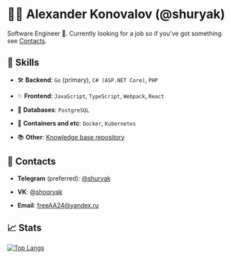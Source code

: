 # 👨‍💻 Alexander Konovalov (@shuryak)

Software Engineer 🚀. Currently looking for a job so if you've got something see [Contacts](#contacts).

## 🦾 Skills

- 🛠 **Backend**: `Go` (primary), `C# (ASP.NET Core)`, `PHP`

- ✨ **Frontend**: `JavaScript`, `TypeScript`, `Webpack`, `React`

- 💾 **Databases**: `PostgreSQL`

- 🚢 **Containers and etc**: `Docker`, `Kubernetes`

- 📚 **Other**: [Knowledge base repository](https://github.com/shuryak/knowledge-base)

## 📨 Contacts

- **Telegram** (preferred): [@shuryak](https://t.me/shuryak)

- **VK**: [@shooryak](https://vk.com/shooryak)

- **Email**: [freeAA24@yandex.ru](mailto:freeAA24@yandex.ru)

## 📈 Stats

[![Top Langs](https://github-readme-stats.vercel.app/api/top-langs/?username=shuryak&show_icons=true&theme=dark&count_private=true&layout=compact&card_width=445&langs_count=6)](https://github.com/anuraghazra/github-readme-stats)
